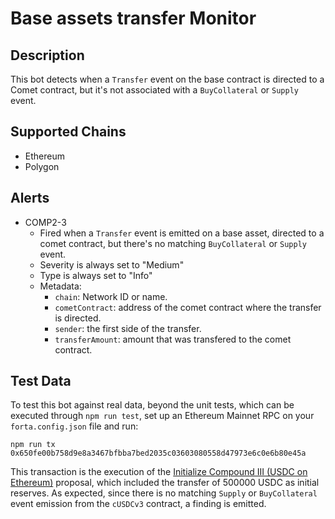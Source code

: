 # Base assets transfer Monitor

## Description

This bot detects when a `Transfer` event on the base contract is directed to a Comet contract, but it's not associated with a `BuyCollateral` or `Supply` event.

## Supported Chains

- Ethereum
- Polygon

## Alerts

- COMP2-3
  - Fired when a `Transfer` event is emitted on a base asset, directed to a comet contract, but there's no matching `BuyCollateral` or `Supply` event.
  - Severity is always set to "Medium"
  - Type is always set to "Info"
  - Metadata:
    - `chain`: Network ID or name.
    - `cometContract`: address of the comet contract where the transfer is directed.
    - `sender`: the first side of the transfer.
    - `transferAmount`: amount that was transfered to the comet contract.

## Test Data

To test this bot against real data, beyond the unit tests, which can be
executed through `npm run test`, set up an Ethereum Mainnet RPC on your
`forta.config.json` file and run:

```
npm run tx 0x650fe00b758d9e8a3467bfbba7bed2035c03603080558d47973e6c0e6b80e45a
```

This transaction is the execution of the [Initialize Compound III (USDC on Ethereum)](https://compound.finance/governance/proposals/116)
proposal, which included the transfer of 500000 USDC as initial reserves. As
expected, since there is no matching `Supply` or `BuyCollateral` event
emission from the `cUSDCv3` contract, a finding is emitted.
